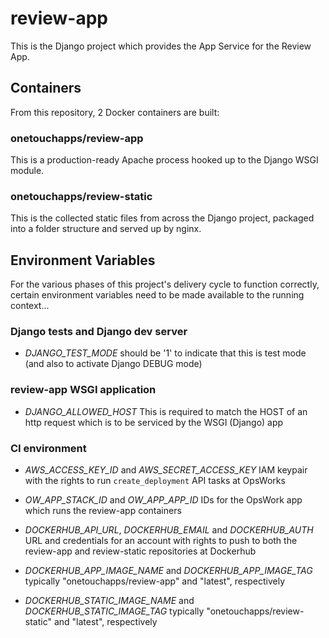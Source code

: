 # review-app

This is the Django project which provides the App Service for the Review App.

## Containers

From this repository, 2 Docker containers are built:

### onetouchapps/review-app

This is a production-ready Apache process hooked up to the Django WSGI module.

### onetouchapps/review-static

This is the collected static files from across the Django project, packaged
into a folder structure and served up by nginx.

## Environment Variables

For the various phases of this project's delivery cycle to function correctly,
certain environment variables need to be made available to the running
context...

### Django tests and Django dev server

  - *DJANGO_TEST_MODE* should be '1' to indicate that this is test mode (and
    also to activate Django DEBUG mode)

### review-app WSGI application

  - *DJANGO_ALLOWED_HOST* This is required to match the HOST of an http request
    which is to be serviced by the WSGI (Django) app

### CI environment

  - *AWS_ACCESS_KEY_ID* and *AWS_SECRET_ACCESS_KEY* IAM keypair with the
    rights to run ``create_deployment`` API tasks at OpsWorks

  - *OW_APP_STACK_ID* and *OW_APP_APP_ID* IDs for the OpsWork app which runs
    the review-app containers

  - *DOCKERHUB_API_URL*, *DOCKERHUB_EMAIL* and *DOCKERHUB_AUTH* URL and
    credentials for an account with rights to push to both the review-app and
    review-static repositories at Dockerhub

  - *DOCKERHUB_APP_IMAGE_NAME* and *DOCKERHUB_APP_IMAGE_TAG* typically
    "onetouchapps/review-app" and "latest", respectively

  - *DOCKERHUB_STATIC_IMAGE_NAME* and *DOCKERHUB_STATIC_IMAGE_TAG* typically
    "onetouchapps/review-static" and "latest", respectively

